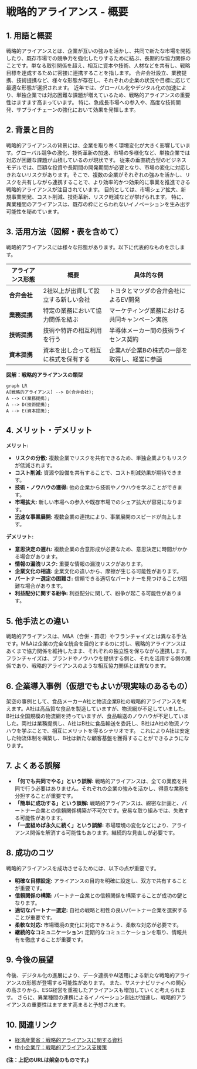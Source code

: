 # 戦略的アライアンス - 概要

## 1. 用語と概要

戦略的アライアンスとは、企業が互いの強みを活かし、共同で新たな市場を開拓したり、既存市場での競争力を強化したりするために結ぶ、長期的な協力関係のことです。単なる取引関係を超え、相互に資本や技術、人材などを共有し、戦略目標を達成するために密接に連携することを指します。  合弁会社設立、業務提携、技術提携など、様々な形態が存在し、それぞれの企業の状況や目標に応じて最適な形態が選択されます。  近年では、グローバル化やデジタル化の加速により、単独企業では対応困難な課題が増えているため、戦略的アライアンスの重要性はますます高まっています。 特に、急成長市場への参入や、高度な技術開発、サプライチェーンの強化において効果を発揮します。


## 2. 背景と目的

戦略的アライアンスの背景には、企業を取り巻く環境変化が大きく影響しています。グローバル競争の激化、技術革新の加速、市場の多様化など、単独企業では対応が困難な課題が山積しているのが現状です。  従来の垂直統合型のビジネスモデルでは、巨額な投資や長期間の開発期間が必要となり、市場の変化に対応しきれないリスクがあります。そこで、複数の企業がそれぞれの強みを活かし、リスクを共有しながら連携することで、より効率的かつ効果的に事業を推進できる戦略的アライアンスが注目されています。  目的としては、市場シェア拡大、新規事業開発、コスト削減、技術革新、リスク軽減などが挙げられます。  特に、異業種間のアライアンスは、既存の枠にとらわれないイノベーションを生み出す可能性を秘めています。


## 3. 活用方法（図解・表を含めて）

戦略的アライアンスには様々な形態があります。以下に代表的なものを示します。

| アライアンス形態 | 概要 | 具体的な例 |
|---|---|---|
| **合弁会社** | 2社以上が出資して設立する新しい会社 | トヨタとマツダの合弁会社によるEV開発 |
| **業務提携** | 特定の業務において協力関係を結ぶ | マーケティング業務における共同キャンペーン実施 |
| **技術提携** | 技術や特許の相互利用を行う | 半導体メーカー間の技術ライセンス契約 |
| **資本提携** | 資本を出し合って相互に株式を保有する | 企業Aが企業Bの株式の一部を取得し、経営に参画 |


**図解：戦略的アライアンスの類型**

```mermaid
graph LR
A[戦略的アライアンス] --> B(合弁会社);
A --> C(業務提携);
A --> D(技術提携);
A --> E(資本提携);
```


## 4. メリット・デメリット

**メリット:**

* **リスクの分散:** 複数企業でリスクを共有できるため、単独企業よりもリスクが低減されます。
* **コスト削減:** 資源や設備を共有することで、コスト削減効果が期待できます。
* **技術・ノウハウの獲得:** 他の企業から技術やノウハウを学ぶことができます。
* **市場拡大:** 新しい市場への参入や既存市場でのシェア拡大が容易になります。
* **迅速な事業展開:** 複数企業の連携により、事業展開のスピードが向上します。

**デメリット:**

* **意思決定の遅れ:** 複数企業の合意形成が必要なため、意思決定に時間がかかる場合があります。
* **情報の漏洩リスク:** 重要な情報の漏洩リスクがあります。
* **企業文化の相違:** 企業文化の違いから、摩擦が生じる可能性があります。
* **パートナー選定の困難さ:** 信頼できる適切なパートナーを見つけることが困難な場合があります。
* **利益配分に関する紛争:** 利益配分に関して、紛争が起こる可能性があります。


## 5. 他手法との違い

戦略的アライアンスは、M&A（合併・買収）やフランチャイズとは異なる手法です。M&Aは企業の完全な統合を目的とするのに対し、戦略的アライアンスはあくまで協力関係を維持したまま、それぞれの独立性を保ちながら連携します。フランチャイズは、ブランドやノウハウを提供する側と、それを活用する側の関係であり、戦略的アライアンスのような相互協力関係とは異なります。


## 6. 企業導入事例（仮想でもよいが現実味のあるもの）

架空の事例として、食品メーカーA社と物流企業B社の戦略的アライアンスを考えます。A社は高品質な食品を製造していますが、物流網が不足していました。B社は全国規模の物流網を持っていますが、食品輸送のノウハウが不足していました。両社は業務提携し、A社はB社に食品輸送を委託し、B社はA社の物流ノウハウを学ぶことで、相互にメリットを得るシナリオです。  これによりA社は安定した物流体制を構築し、B社は新たな顧客基盤を獲得することができるようになります。


## 7. よくある誤解

* **「何でも共同でやる」という誤解:**  戦略的アライアンスは、全ての業務を共同で行う必要はありません。それぞれの企業の強みを活かし、得意な業務を分担することが重要です。
* **「簡単に成功する」という誤解:**  戦略的アライアンスは、綿密な計画と、パートナー企業との信頼関係構築が不可欠です。安易な取り組みでは、失敗する可能性があります。
* **「一度組めば永久に続く」という誤解:**  市場環境の変化などにより、アライアンス関係を解消する可能性もあります。継続的な見直しが必要です。


## 8. 成功のコツ

戦略的アライアンスを成功させるためには、以下の点が重要です。

* **明確な目標設定:** アライアンスの目的を明確に設定し、双方で共有することが重要です。
* **信頼関係の構築:** パートナー企業との信頼関係を構築することが成功の鍵となります。
* **適切なパートナー選定:** 自社の戦略と相性の良いパートナー企業を選択することが重要です。
* **柔軟な対応:** 市場環境の変化に対応できるよう、柔軟な対応が必要です。
* **継続的なコミュニケーション:** 定期的なコミュニケーションを取り、情報共有を徹底することが重要です。


## 9. 今後の展望

今後、デジタル化の進展により、データ連携やAI活用による新たな戦略的アライアンスの形態が登場する可能性があります。  また、サステナビリティへの関心の高まりから、ESG経営を重視したアライアンスも増加していくと考えられます。  さらに、異業種間の連携によるイノベーション創出が加速し、戦略的アライアンスの重要性はますます高まると予想されます。


## 10. 関連リンク

* [経済産業省：戦略的アライアンスに関する資料](仮のURL)
* [中小企業庁：戦略的アライアンス支援策](仮のURL)


**(注：上記のURLは架空のものです。)**
